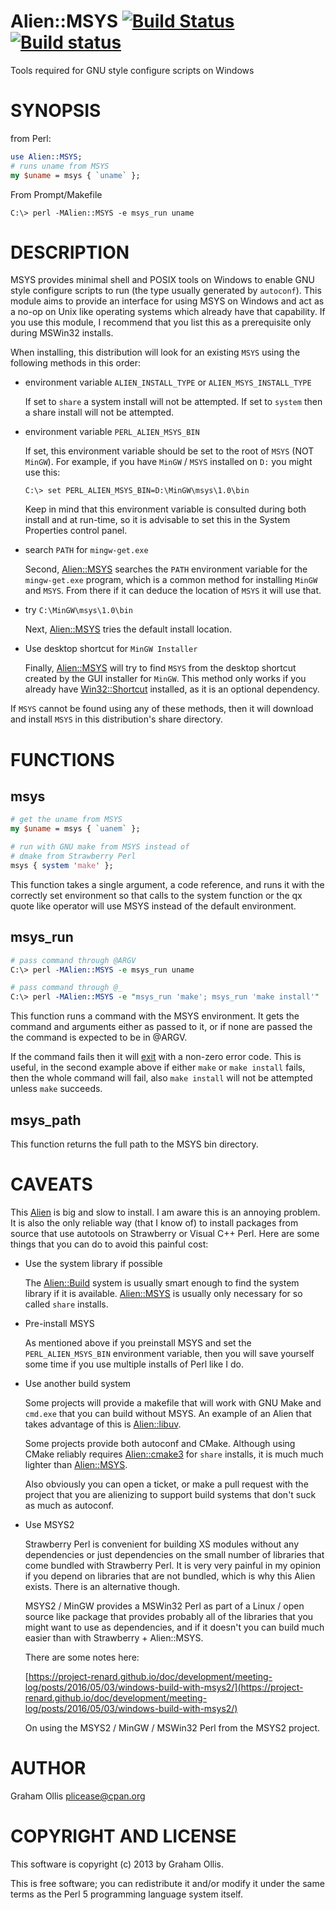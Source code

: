 # Alien::MSYS [![Build Status](https://secure.travis-ci.org/Perl5-Alien/Alien-MSYS.png)](http://travis-ci.org/Perl5-Alien/Alien-MSYS) [![Build status](https://ci.appveyor.com/api/projects/status/ubww1yhg385rjyo1/branch/master?svg=true)](https://ci.appveyor.com/project/plicease/Alien-MSYS/branch/master)

Tools required for GNU style configure scripts on Windows

# SYNOPSIS

from Perl:

```perl
use Alien::MSYS;
# runs uname from MSYS
my $uname = msys { `uname` };
```

From Prompt/Makefile

```
C:\> perl -MAlien::MSYS -e msys_run uname
```

# DESCRIPTION

MSYS provides minimal shell and POSIX tools on Windows to enable GNU style configure
scripts to run (the type usually generated by `autoconf`). This module aims to
provide an interface for using MSYS on Windows and act as a no-op on Unix like
operating systems which already have that capability.  If you use this module, I
recommend that you list this as a prerequisite only during MSWin32 installs.

When installing, this distribution will look for an existing `MSYS` using the following
methods in this order:

- environment variable `ALIEN_INSTALL_TYPE` or `ALIEN_MSYS_INSTALL_TYPE`

    If set to `share` a system install will not be attempted.  If set to `system`
    then a share install will not be attempted.

- environment variable `PERL_ALIEN_MSYS_BIN`

    If set, this environment variable should be set to the root of `MSYS` (NOT `MinGW`).
    For example, if you have `MinGW` / `MSYS` installed on `D:` you might use this:

    ```
    C:\> set PERL_ALIEN_MSYS_BIN=D:\MinGW\msys\1.0\bin
    ```

    Keep in mind that this environment variable is consulted during both install and at run-time,
    so it is advisable to set this in the System Properties control panel.

- search `PATH` for `mingw-get.exe`

    Second, [Alien::MSYS](https://metacpan.org/pod/Alien::MSYS) searches the `PATH` environment variable for the `mingw-get.exe`
    program, which is a common method for installing `MinGW` and `MSYS`.  From there
    if it can deduce the location of `MSYS` it will use that.

- try `C:\MinGW\msys\1.0\bin`

    Next, [Alien::MSYS](https://metacpan.org/pod/Alien::MSYS) tries the default install location.

- Use desktop shortcut for `MinGW Installer`

    Finally, [Alien::MSYS](https://metacpan.org/pod/Alien::MSYS) will try to find `MSYS` from the desktop shortcut created
    by the GUI installer for `MinGW`.  This method only works if you already have
    [Win32::Shortcut](https://metacpan.org/pod/Win32::Shortcut) installed, as it is an optional dependency.

If `MSYS` cannot be found using any of these methods, then it will download and install
`MSYS` in this distribution's share directory.

# FUNCTIONS

## msys

```perl
# get the uname from MSYS
my $uname = msys { `uanem` };

# run with GNU make from MSYS instead of
# dmake from Strawberry Perl
msys { system 'make' };
```

This function takes a single argument, a code reference, and runs it with the correctly
set environment so that calls to the system function or the qx quote like operator will
use MSYS instead of the default environment.

## msys\_run

```perl
# pass command through @ARGV
C:\> perl -MAlien::MSYS -e msys_run uname

# pass command through @_
C:\> perl -MAlien::MSYS -e "msys_run 'make'; msys_run 'make install'"
```

This function runs a command with the MSYS environment.  It gets the command and arguments
either as passed to it, or if none are passed the the command is expected to be in
@ARGV.

If the command fails then it will [exit](https://metacpan.org/pod/perlfunc#exit) with a non-zero error code.  This
is useful, in the second example above if either `make` or `make install` fails, then
the whole command will fail, also `make install` will not be attempted unless `make`
succeeds.

## msys\_path

This function returns the full path to the MSYS bin directory.

# CAVEATS

This [Alien](https://metacpan.org/pod/Alien) is big and slow to install.  I am aware this is an annoying problem.
It is also the only reliable way (that I know of) to install packages from source
that use autotools on Strawberry or Visual C++ Perl.  Here are some things that you
can do to avoid this painful cost:

- Use the system library if possible

    The [Alien::Build](https://metacpan.org/pod/Alien::Build) system is usually smart enough to find the system library
    if it is available.  [Alien::MSYS](https://metacpan.org/pod/Alien::MSYS) is usually only necessary for so called
    `share` installs.

- Pre-install MSYS

    As mentioned above if you preinstall MSYS and set the `PERL_ALIEN_MSYS_BIN`
    environment variable, then you will save yourself some time if you use multiple
    installs of Perl like I do.

- Use another build system

    Some projects will provide a makefile that will work with GNU Make and `cmd.exe`
    that you can build without MSYS.  An example of an Alien that takes advantage of
    this is [Alien::libuv](https://metacpan.org/pod/Alien::libuv).

    Some projects provide both autoconf and CMake.  Although using CMake reliably
    requires [Alien::cmake3](https://metacpan.org/pod/Alien::cmake3) for `share` installs, it is much much lighter than [Alien::MSYS](https://metacpan.org/pod/Alien::MSYS).

    Also obviously you can open a ticket, or make a pull request with the project that you
    are alienizing to support build systems that don't suck as much as autoconf.

- Use MSYS2

    Strawberry Perl is convenient for building XS modules without any dependencies
    or just dependencies on the small number of libraries that come bundled with
    Strawberry Perl.  It is very very painful in my opinion if you depend on libraries
    that are not bundled, which is why this Alien exists.  There is an alternative though.

    MSYS2 / MinGW provides a MSWin32 Perl as part of a Linux / open source like package
    that provides probably all of the libraries that you might want to use as dependencies,
    and if it doesn't you can build much easier than with Strawberry + Alien::MSYS.

    There are some notes here:

    [https://project-renard.github.io/doc/development/meeting-log/posts/2016/05/03/windows-build-with-msys2/](https://project-renard.github.io/doc/development/meeting-log/posts/2016/05/03/windows-build-with-msys2/)

    On using the MSYS2 / MinGW / MSWin32 Perl from the MSYS2 project.

# AUTHOR

Graham Ollis <plicease@cpan.org>

# COPYRIGHT AND LICENSE

This software is copyright (c) 2013 by Graham Ollis.

This is free software; you can redistribute it and/or modify it under
the same terms as the Perl 5 programming language system itself.
